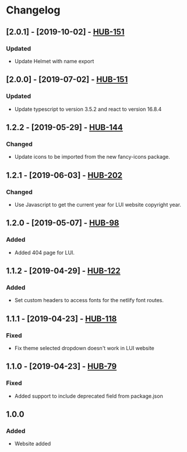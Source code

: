 # Changelog

## [2.0.1] - [2019-10-02] - [HUB-151](https://creditandfinance.atlassian.net/browse/HUB-151)
### Updated 
- Update Helmet with name export

## [2.0.0] - [2019-07-02] - [HUB-151](https://creditandfinance.atlassian.net/browse/HUB-151)
### Updated 
- Update typescript to version 3.5.2 and react to version 16.8.4

## 1.2.2 - [2019-05-29] - [HUB-144](https://creditandfinance.atlassian.net/browse/HUB-144)
### Changed 
- Update icons to be imported from the new fancy-icons package.

## 1.2.1 - [2019-06-03] - [HUB-202](https://creditandfinance.atlassian.net/browse/HUB-202)
### Changed
- Use Javascript to get the current year for LUI website copyright year.

## 1.2.0 - [2019-05-07] - [HUB-98](https://creditandfinance.atlassian.net/browse/HUB-98)
### Added
- Added 404 page for LUI.

## 1.1.2 - [2019-04-29] - [HUB-122](https://creditandfinance.atlassian.net/browse/HUB-122)
### Added
- Set custom headers to access fonts for the netlify font routes.

## 1.1.1 - [2019-04-23] - [HUB-118](https://creditandfinance.atlassian.net/browse/HUB-118)
### Fixed
- Fix theme selected dropdown doesn't work in LUI website

## 1.1.0 - [2019-04-23] - [HUB-79](https://creditandfinance.atlassian.net/browse/HUB-79)
### Fixed
- Added support to include deprecated field from package.json

## 1.0.0
### Added
- Website added
